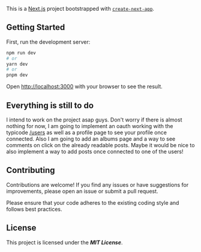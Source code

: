 This is a [Next.js](https://nextjs.org/) project bootstrapped with [`create-next-app`](https://github.com/vercel/next.js/tree/canary/packages/create-next-app).

## Getting Started

First, run the development server:

```bash
npm run dev
# or
yarn dev
# or
pnpm dev
```

Open [http://localhost:3000](http://localhost:3000) with your browser to see the result.

## Everything is still to do

I intend to work on the project asap guys. Don't worry if there is almost nothing for now, I am going to implement an oauth working with the typicode [/users](https://jsonplaceholder.typicode.com/users) as well as a profile page to see your profile once connected. Also I am going to add an albums page and a way to see comments on click on the already readable posts. Maybe it would be nice to also implement a way to add posts once connected to one of the users! 

## Contributing
Contributions are welcome! If you find any issues or have suggestions for improvements, please open an issue or submit a pull request.

Please ensure that your code adheres to the existing coding style and follows best practices.

## License
This project is licensed under the ***MIT License***.
